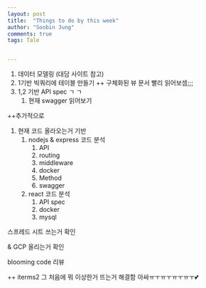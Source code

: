 ```yaml
---
layout: post
title:  "Things to do by this week"
author: "Soobin Jung"
comments: true
tags: Tale


---
```


1. 데이터 모델링 (대담 사이트 참고)
2. 1기반 빅쿼리에 테이블 만들기 ++ 구체화된 뷰 문서 빨리 읽어보셈;;;
3. 1,2 기반 API spec ㄱ ㄱ 
   1. 현재 swagger 읽어보기



++추가적으로

1. 현재 코드 올라오는거 기반 
   1. nodejs & express 코드 분석
      1. API
      2. routing
      3. middleware
      4. docker
      5. Method
      6. swagger
   2. react 코드 분석
      1. API spec
      2. docker
      3. mysql

스프레드 시트 쓰는거 확인

& GCP 올리는거 확인

blooming code 리뷰 



++ iterms2 그 처음에 뭐 이상한거 뜨는거 해결함 아싸ㅠㅜㅠㅜㅠㅜㅠㅜ💕